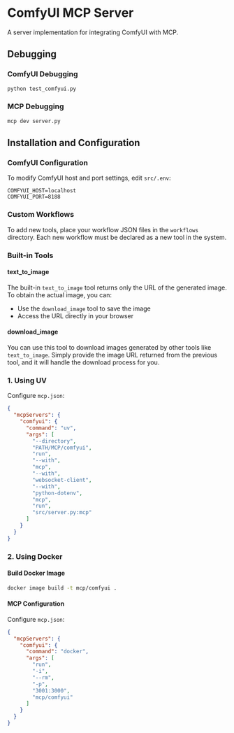 # ComfyUI MCP Server

A server implementation for integrating ComfyUI with MCP.

## Debugging

### ComfyUI Debugging
```bash
python test_comfyui.py
```

### MCP Debugging
```bash
mcp dev server.py
```

## Installation and Configuration

### ComfyUI Configuration
To modify ComfyUI host and port settings, edit `src/.env`:
```env
COMFYUI_HOST=localhost
COMFYUI_PORT=8188
```

### Custom Workflows
To add new tools, place your workflow JSON files in the `workflows` directory. Each new workflow must be declared as a new tool in the system.

### Built-in Tools

#### text_to_image
The built-in `text_to_image` tool returns only the URL of the generated image. To obtain the actual image, you can:
- Use the `download_image` tool to save the image
- Access the URL directly in your browser

#### download_image
You can use this tool to download images generated by other tools like `text_to_image`. Simply provide the image URL returned from the previous tool, and it will handle the download process for you.

### 1. Using UV
Configure `mcp.json`:
```json
{
  "mcpServers": {
    "comfyui": {
      "command": "uv",
      "args": [
        "--directory",
        "PATH/MCP/comfyui",
        "run",
        "--with",
        "mcp",
        "--with",
        "websocket-client",
        "--with",
        "python-dotenv",
        "mcp",
        "run",
        "src/server.py:mcp"
      ]
    }
  }
}
```

### 2. Using Docker

#### Build Docker Image
```bash
docker image build -t mcp/comfyui .
```

#### MCP Configuration
Configure `mcp.json`:
```json
{
  "mcpServers": {
    "comfyui": {
      "command": "docker",
      "args": [
        "run",
        "-i",
        "--rm",
        "-p",
        "3001:3000",
        "mcp/comfyui"
      ]
    }
  }
}
```
